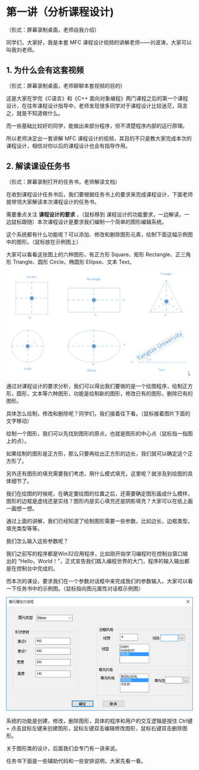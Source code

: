# 第一讲（分析课程设计)

（形式：屏幕录制桌面，老师自我介绍）

同学们，大家好，我是本套 MFC 课程设计视频的讲解老师——刘波涛，大家可以叫我刘老师。

## 1. 为什么会有这套视频

（形式：屏幕录制桌面，老师聊聊本套视频的目的）

这是大家在学完《C语言》和《C++ 面向对象编程》两门课程之后的第一个课程设计，在往年课程设计指导中，老师发现很多同学对于课程设计比较迷茫，简言之，就是不知道做什么。

而一些基础比较好的同学，能做出来部分程序，但不清楚程序内部的运行原理。

所以老师决定出一套讲解 MFC 课程设计的视频，其目的不只是教大家完成本次的课程设计，相信对你以后的课程设计也会有指导作用。

## 2. 解读课设任务书

（形式：屏幕录制打开的任务书，老师解读文档）

在收到课程设计任务书后，我们要根据任务书上的要求来完成课程设计，下面老师就带领大家解读本次课程设计的任务书。 

需要重点关注 **课程设计的要求** ，（鼠标移到 课程设计的功能要求，一边解读，一边鼠标跟随）本次课程设计是要求我们编制一个简单的图形编辑系统。

这个系统都有什么功能呢？可以添加、修改和删除图形元素，绘制下面这幅示例图中的图形。（鼠标放在示例图上）

大家可以看看这张图上的六种图形，有正方形 Square、矩形 Rectangle、正三角形 Triangle、圆形 Circle、椭圆形 Ellipse、文本 Text。

![六种图形](../document/images/六种图形.png)

通过对课程设计的要求分析，我们可以得出我们要做的是一个绘图程序，绘制正方形，圆形，文本等六种图形，功能是绘制新的图形，修改已有的图形，删除已有的图形。

具体怎么绘制，修改和删除呢？同学们，我们接着往下看。（鼠标接着图片下面的文字移动）

绘制一个图形，我们可以先找到图形的原点，也就是图形的中心点（鼠标指一指图上的点）。

如果绘制的图形是正方形，那么只要再给出正方形的边长，我们就可以确定这个正方形了。

另外还有图形的填充需要我们考虑，用什么模式填充，这里呢？就涉及到绘图的具体细节了。

我们在绘图的时候呢，在确定要绘图的位置之后，还需要确定图形画成什么模样，图形的边框是虚线还是实线？图形内是实心填充还是阴影填充？大家可以在纸上画一画想一想。

通过上面的讲解，我们已经知道了绘制图形需要一些参数，比如边长，边框类型，填充类型等等。

我们怎么输入这些参数呢？

我们之前写的程序都是Win32应用程序，比如刚开始学习编程时在控制台窗口输出的 “Hello，World！”，正式宣告我们踏入编程世界的大门，程序的输入输出都是在控制台中完成的。

而本次的课设，要求我们在一个参数对话框中来完成我们的参数输入，大家可以看一下任务书中的示例图。（鼠标指向图元属性对话框示例图）

![图元属性对话框示例图](../document/images/图元属性对话框示例图.png)

系统的功能是创建，修改，删除图形，具体的程序和用户的交互逻辑是按住 Ctrl键 + 点击鼠标左键来创建图形，鼠标左键双击编辑修改图形，鼠标右键双击删除图形。

关于图形类的设计，后面我们会专门有一讲来说。

任务书下面是一些辅助代码和一些安排说明，大家先看一看。

